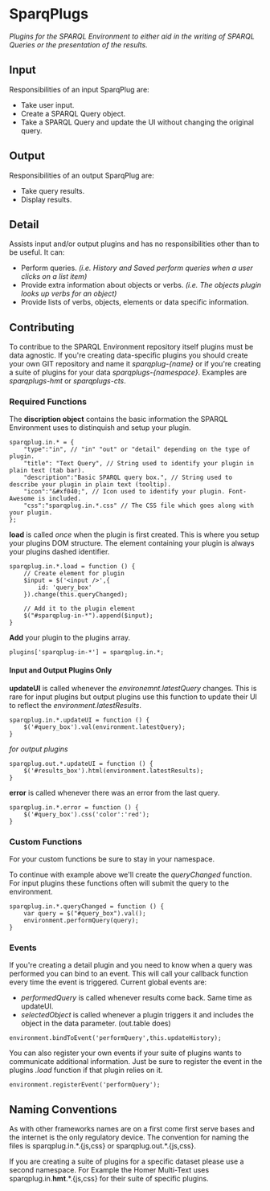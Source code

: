 # SparqPlugs

*Plugins for the SPARQL Environment to either aid in the writing of SPARQL Queries or the presentation of the results.*

## Input

Responsibilities of an input SparqPlug are:

- Take user input.
- Create a SPARQL Query object.
- Take a SPARQL Query and update the UI without changing the original query.

## Output

Responsibilities of an output SparqPlug are:

- Take query results.
- Display results.

## Detail

Assists input and/or output plugins and has no responsibilities other than to be useful. It can:

- Perform queries. *(i.e. History and Saved perform queries when a user clicks on a list item)*
- Provide extra information about objects or verbs. *(i.e. The objects plugin looks up verbs for an object)*
- Provide lists of verbs, objects, elements or data specific information.

## Contributing

To contribue to the SPARQL Environment repository itself plugins must be data agnostic. If you're creating data-specific plugins you should create your own GIT repository and name it *sparqplug-{name}* or if you're creating a suite of plugins for your data *sparqplugs-{namespace}*. Examples are *sparqplugs-hmt* or *sparqplugs-cts*.

### Required Functions

The **discription object** contains the basic information the SPARQL Environment uses to distinquish and setup your plugin.

```
sparqplug.in.* = {
	"type":"in", // "in" "out" or "detail" depending on the type of plugin.
	"title": "Text Query", // String used to identify your plugin in plain text (tab bar).
	"description":"Basic SPARQL query box.", // String used to describe your plugin in plain text (tooltip).
	"icon":"&#xf040;", // Icon used to identify your plugin. Font-Awesome is included.
	"css":"sparqplug.in.*.css" // The CSS file which goes along with your plugin.
};
```

**load** is called *once* when the plugin is first created. This is where you setup your plugins DOM structure. The element containing your plugin is always your plugins dashed identifier.

```
sparqplug.in.*.load = function () {
	// Create element for plugin
	$input = $('<input />',{
		id: 'query_box'
	}).change(this.queryChanged);
	
	// Add it to the plugin element
	$("#sparqplug-in-*").append($input);
}
```

**Add** your plugin to the plugins array.

`plugins['sparqplug-in-*'] = sparqplug.in.*;`

#### Input and Output Plugins Only

**updateUI** is called whenever the *environemnt.latestQuery* changes. This is rare for input plugins but output plugins use this function to update their UI to reflect the *environment.latestResults*.

```
sparqplug.in.*.updateUI = function () {
	$('#query_box').val(environment.latestQuery);
}
```
*for output plugins*
```
sparqplug.out.*.updateUI = function () {
	$('#results_box').html(environment.latestResults);
}
```

**error** is called whenever there was an error from the last query.

```
sparqplug.in.*.error = function () {
	$('#query_box').css('color':'red');
}
```

### Custom Functions

For your custom functions be sure to stay in your namespace.

To continue with example above we'll create the *queryChanged* function. For input plugins these functions often will submit the query to the environment. 

```
sparqplug.in.*.queryChanged = function () {
	var query = $("#query_box").val();
	environment.performQuery(query);
}
```

### Events

If you're creating a detail plugin and you need to know when a query was performed you can bind to an event. This will call your callback function every time the event is triggered. Current global events are:

- *performedQuery* is called whenever results come back. Same time as updateUI.
- *selectedObject* is called whenever a plugin triggers it and includes the object in the data parameter. (out.table does)

`environment.bindToEvent('performQuery',this.updateHistory);`

You can also register your own events if your suite of plugins wants to communicate additional information. Just be sure to register the event in the plugins *.load* function if that plugin relies on it.

`environment.registerEvent('performQuery');`

## Naming Conventions

As with other frameworks names are on a first come first serve bases and the internet is the only regulatory device. The convention for naming the files is sparqplug.in.\*.{js,css} or sparqplug.out.\*.{js,css}.

If you are creating a suite of plugins for a specific dataset please use a second namespace. For Example the Homer Multi-Text uses sparqplug.in.**hmt**.\*.{js,css} for their suite of specific plugins.

